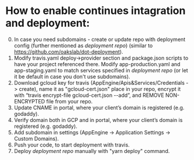 # How to enable continues intagration and deployment:
0) In case you need subdomains - create or update repo with deployment config (further mentioned as *deployment repo*) (similar to https://github.com/oakslab/dot-deployment).
1) Modify travis.yaml deploy->provider section and package.json scripts to have your project referenced there. Modify app-production.yaml and app-staging.yaml to match services specified in *deployment repo* (or let it be default in case you don't use subdomains).
2) Download gcloud key for travis (AppEngine/Apis&Services/Credentials -> create), name it as "gcloud-cert.json" place in your repo, encrypt it with “travis encrypt-file gcloud-cert.json --add”, and REMOVE NON-ENCRYPTED file from your repo.
3) Update CNAME in portal, where your client’s domain is registered (e.g. godaddy).
4) Verify domain both in GCP and in portal, where your client’s domain is registered (e.g. godaddy). 
5) Add subdomain in settings (AppEngine -> Application Settings -> Custom Domains).
6) Push your code, to start deployment with travis.
7) Deploy *deployment repo* manually with "yarn deploy" command.
